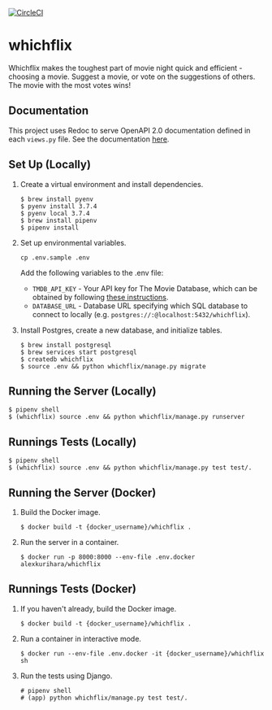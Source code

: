 [![CircleCI](https://circleci.com/gh/akurihara/whichflix/tree/master.svg?style=svg)](https://circleci.com/gh/akurihara/whichflix/tree/master)

# whichflix

Whichflix makes the toughest part of movie night quick and efficient - choosing a movie. Suggest a movie, or vote on the suggestions of others. The movie with the most votes wins!

## Documentation

This project uses Redoc to serve OpenAPI 2.0 documentation defined in each `views.py` file. See the documentation [here](https://warm-wave-23838.herokuapp.com/redoc).

## Set Up (Locally)

1. Create a virtual environment and install dependencies.
   ```
   $ brew install pyenv
   $ pyenv install 3.7.4
   $ pyenv local 3.7.4
   $ brew install pipenv
   $ pipenv install
   ```

2. Set up environmental variables.
   ```
   cp .env.sample .env
   ```

   Add the following variables to the .env file:
   - `TMDB_API_KEY` - Your API key for The Movie Database, which can be obtained by following [these instructions](https://developers.themoviedb.org/3/getting-started/introduction).
   - `DATABASE_URL` - Database URL specifying which SQL database to connect to locally (e.g. `postgres://:@localhost:5432/whichflix`).

3. Install Postgres, create a new database, and initialize tables.
   ```
   $ brew install postgresql
   $ brew services start postgresql
   $ createdb whichflix
   $ source .env && python whichflix/manage.py migrate
   ```

## Running the Server (Locally)

```
$ pipenv shell
$ (whichflix) source .env && python whichflix/manage.py runserver
```

## Runnings Tests (Locally)

```
$ pipenv shell
$ (whichflix) source .env && python whichflix/manage.py test test/.
```

## Running the Server (Docker)

1. Build the Docker image.
   ```
   $ docker build -t {docker_username}/whichflix .
   ```

2. Run the server in a container.
   ```
   $ docker run -p 8000:8000 --env-file .env.docker alexkurihara/whichflix
   ```

## Runnings Tests (Docker)

1. If you haven't already, build the Docker image.
   ```
   $ docker build -t {docker_username}/whichflix .
   ```

2. Run a container in interactive mode.
   ```
   $ docker run --env-file .env.docker -it {docker_username}/whichflix sh
   ```

3. Run the tests using Django.
   ```
   # pipenv shell
   # (app) python whichflix/manage.py test test/.
   ```
